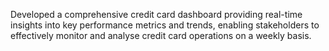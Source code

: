 Developed a comprehensive credit card dashboard providing real-time insights into key performance metrics and trends, enabling stakeholders to effectively monitor and 
analyse credit card operations on a weekly basis. 
